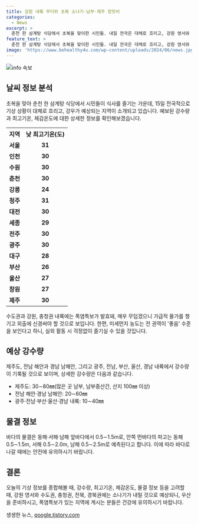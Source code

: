 ```yaml
---
title: 강원 내륙 무더위 초복 소나기·남부·제주 장맛비
categories:
  - News
excerpt: >
  춘천 한 삼계탕 식당에서 초복을 맞이한 시민들. 내일 전국은 대체로 흐리고, 강원 영서와 수도권, 충청권, 전북, 경북권에는 오후부터 밤사이 소나기가 예상됨. 최고기온은 24∼32도로, 수도권 등에는 폭염특보가 발효돼 최고 체감온도가 33도 내외로 올라 매우 무덥겠음. 미세먼지는 전 권역이 좋음 수준으로, 바다의 물결은 동해·서해·남해 앞바다에서 0.5∼1.5m로 일 것으로 예상됨.
feature_text: >
  춘천 한 삼계탕 식당에서 초복을 맞이한 시민들. 내일 전국은 대체로 흐리고, 강원 영서와 수도권, 충청권, 전북, 경북권에는 오후부터 밤사이 소나기가 예상됨. 최고기온은 24∼32도로, 수도권 등에는 폭염특보가 발효돼 최고 체감온도가 33도 내외로 올라 매우 무덥겠음. 미세먼지는 전 권역이 좋음 수준으로, 바다의 물결은 동해·서해·남해 앞바다에서 0.5∼1.5m로 일 것으로 예상됨.
image: 'https://www.behealthy4u.com/wp-content/uploads/2024/06/news.jpg'
---
```


<p><img src="https://www.behealthy4u.com/wp-content/uploads/2024/06/news.jpg" alt="info 속보" /></p>

<h2 data-ke-size="size26">날씨 정보 분석</h2>

<p data-ke-size="size16">초복을 맞아 춘천 한 삼계탕 식당에서 시민들이 식사를 즐기는 가운데, 15일 전국적으로 기상 상황이 대체로 흐리고, 강우가 예상되는 지역이 소개되고 있습니다. 예보된 강수량과 최고기온, 체감온도에 대한 상세한 정보를 확인해보겠습니다.</p>

<table>
    <tr>
        <th>지역</th>
        <th>낮 최고기온(도)</th>
    </tr>
    <tr>
        <td style="text-align: center; height: 17px;"><b>서울</b></td>
        <td style="text-align: center; height: 17px;"><b>31</b></td>
    </tr>
    <tr>
        <td style="text-align: center; height: 17px;"><b>인천</b></td>
        <td style="text-align: center; height: 17px;"><b>30</b></td>
    </tr>
    <tr>
        <td style="text-align: center; height: 17px;"><b>수원</b></td>
        <td style="text-align: center; height: 17px;"><b>30</b></td>
    </tr>
    <tr>
        <td style="text-align: center; height: 17px;"><b>춘천</b></td>
        <td style="text-align: center; height: 17px;"><b>30</b></td>
    </tr>
    <tr>
        <td style="text-align: center; height: 17px;"><b>강릉</b></td>
        <td style="text-align: center; height: 17px;"><b>24</b></td>
    </tr>
    <tr>
        <td style="text-align: center; height: 17px;"><b>청주</b></td>
        <td style="text-align: center; height: 17px;"><b>31</b></td>
    </tr>
    <tr>
        <td style="text-align: center; height: 17px;"><b>대전</b></td>
        <td style="text-align: center; height: 17px;"><b>30</b></td>
    </tr>
    <tr>
        <td style="text-align: center; height: 17px;"><b>세종</b></td>
        <td style="text-align: center; height: 17px;"><b>29</b></td>
    </tr>
    <tr>
        <td style="text-align: center; height: 17px;"><b>전주</b></td>
        <td style="text-align: center; height: 17px;"><b>30</b></td>
    </tr>
    <tr>
        <td style="text-align: center; height: 17px;"><b>광주</b></td>
        <td style="text-align: center; height: 17px;"><b>30</b></td>
    </tr>
    <tr>
        <td style="text-align: center; height: 17px;"><b>대구</b></td>
        <td style="text-align: center; height: 17px;"><b>28</b></td>
    </tr>
    <tr>
        <td style="text-align: center; height: 17px;"><b>부산</b></td>
        <td style="text-align: center; height: 17px;"><b>26</b></td>
    </tr>
    <tr>
        <td style="text-align: center; height: 17px;"><b>울산</b></td>
        <td style="text-align: center; height: 17px;"><b>27</b></td>
    </tr>
    <tr>
        <td style="text-align: center; height: 17px;"><b>창원</b></td>
        <td style="text-align: center; height: 17px;"><b>27</b></td>
    </tr>
    <tr>
        <td style="text-align: center; height: 17px;"><b>제주</b></td>
        <td style="text-align: center; height: 17px;"><b>30</b></td>
    </tr>
</table>

<p data-ke-size="size16">수도권과 강원, 충청권 내륙에는 폭염특보가 발효돼, 매우 무덥겠으니 가급적 물가를 챙기고 외출에 신경써야 할 것으로 보입니다. 한편, 미세먼지 농도는 전 권역이 '좋음' 수준을 보인다고 하니, 실외 활동 시 걱정없이 즐기실 수 있을 것입니다.</p>

<h2 data-ke-size="size26">예상 강수량</h2>

<p data-ke-size="size16">제주도, 전남 해안과 경남 남해안, 그리고 광주, 전남, 부산, 울산, 경남 내륙에서 강수량이 기록될 것으로 보이며, 상세한 강수량은 다음과 같습니다.</p>

<ul>
    <li>제주도: 30∼80㎜(많은 곳 남부, 남부중산간, 산지 100㎜ 이상)</li>
    <li>전남 해안·경남 남해안: 20∼60㎜</li>
    <li>광주·전남·부산·울산·경남 내륙: 10∼40㎜</li>
</ul>

<h2 data-ke-size="size26">물결 정보</h2>

<p data-ke-size="size16">바다의 물결은 동해·서해·남해 앞바다에서 0.5∼1.5m로, 안쪽 먼바다의 파고는 동해 0.5∼1.5m, 서해 0.5∼2.0m, 남해 0.5∼2.5m로 예측된다고 합니다. 이에 따라 바다로 나갈 때에는 안전에 유의하시기 바랍니다.</p>

<h2 data-ke-size="size26">결론</h2>

<p data-ke-size="size16">오늘의 기상 정보를 종합해볼 때, 강수량, 최고기온, 체감온도, 물결 정보 등을 고려할 때, 강원 영서와 수도권, 충청권, 전북, 경북권에는 소나기가 내릴 것으로 예상되니, 우산을 준비하시고, 폭염특보가 있는 지역에 계시는 분들은 건강에 유의하시기 바랍니다.</p>
생생한 뉴스, <a href="https://qoogle.tistory.com" rel="dofollow">qoogle.tistory.com</a>


